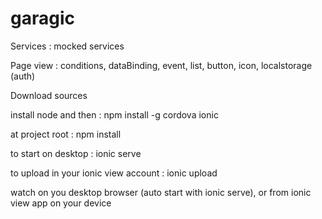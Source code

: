# garagic

Services : mocked services

Page view : conditions, dataBinding, event, list, button, icon, localstorage (auth)

Download sources

install node and then : npm install -g cordova ionic

at project root : npm install

to start on desktop : ionic serve

to upload in your ionic view account : ionic upload

watch on you desktop browser (auto start with ionic serve), or from ionic view app on your device
